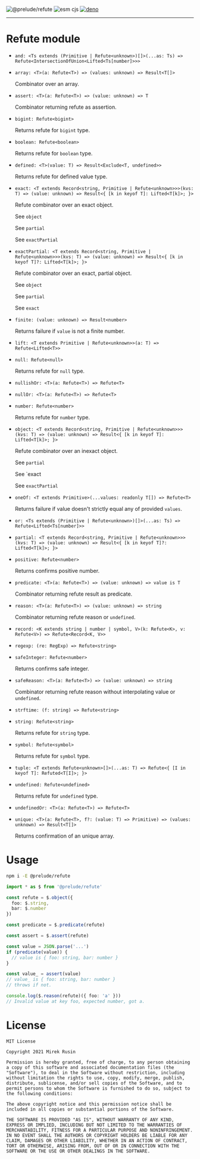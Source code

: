 ![@prelude/refute](https://shields.io/npm/v/@prelude/refute)
![esm cjs](https://img.shields.io/badge/module-esm%20cjs-f39f37)
[![deno](https://img.shields.io/badge/deno-f39f37)](https://raw.githubusercontent.com/preludejs/refute/master/esm/index.js)

---

# Refute module

* `and: <Ts extends (Primitive | Refute<unknown>)[]>(...as: Ts) => Refute<IntersectionOfUnion<Lifted<Ts[number]>>>`

* `array: <T>(a: Refute<T>) => (values: unknown) => Result<T[]>`

  Combinator over an array.

* `assert: <T>(a: Refute<T>) => (value: unknown) => T`

  Combinator returning refute as assertion.

* `bigint: Refute<bigint>`

  Returns refute for `bigint` type.

* `boolean: Refute<boolean>`

  Returns refute for `boolean` type.

* `defined: <T>(value: T) => Result<Exclude<T, undefined>>`

  Returns refute for defined value type.

* `exact: <T extends Record<string, Primitive | Refute<unknown>>>(kvs: T) => (value: unknown) => Result<{ [k in keyof T]: Lifted<T[k]>; }>`

  Refute combinator over an exact object.

  See `object`

  See `partial`

  See `exactPartial`

* `exactPartial: <T extends Record<string, Primitive | Refute<unknown>>>(kvs: T) => (value: unknown) => Result<{ [k in keyof T]?: Lifted<T[k]>; }>`

  Refute combinator over an exact, partial object.

  See `object`

  See `partial`

  See `exact`

* `finite: (value: unknown) => Result<number>`

  Returns failure if `value` is not a finite number.

* `lift: <T extends Primitive | Refute<unknown>>(a: T) => Refute<Lifted<T>>`

* `null: Refute<null>`

  Returns refute for `null` type.

* `nullishOr: <T>(a: Refute<T>) => Refute<T>`

* `nullOr: <T>(a: Refute<T>) => Refute<T>`

* `number: Refute<number>`

  Returns refute for `number` type.

* `object: <T extends Record<string, Primitive | Refute<unknown>>>(kvs: T) => (value: unknown) => Result<{ [k in keyof T]: Lifted<T[k]>; }>`

  Refute combinator over an inexact object.

  See `partial`

  See `exact

  See `exactPartial`

* `oneOf: <T extends Primitive>(...values: readonly T[]) => Refute<T>`

  Returns failure if value doesn't strictly equal any of provided `values`.

* `or: <Ts extends (Primitive | Refute<unknown>)[]>(...as: Ts) => Refute<Lifted<Ts[number]>>`

* `partial: <T extends Record<string, Primitive | Refute<unknown>>>(kvs: T) => (value: unknown) => Result<{ [k in keyof T]?: Lifted<T[k]>; }>`

* `positive: Refute<number>`

  Returns confirms positive number.

* `predicate: <T>(a: Refute<T>) => (value: unknown) => value is T`

  Combinator returning refute result as predicate.

* `reason: <T>(a: Refute<T>) => (value: unknown) => string`

  Combinator returning refute reason or `undefined`.

* `record: <K extends string | number | symbol, V>(k: Refute<K>, v: Refute<V>) => Refute<Record<K, V>>`

* `regexp: (re: RegExp) => Refute<string>`

* `safeInteger: Refute<number>`

  Returns confirms safe integer.

* `safeReason: <T>(a: Refute<T>) => (value: unknown) => string`

  Combinator returning refute reason without interpolating value or `undefined`.

* `strftime: (f: string) => Refute<string>`

* `string: Refute<string>`

  Returns refute for `string` type.

* `symbol: Refute<symbol>`

  Returns refute for `symbol` type.

* `tuple: <T extends Refute<unknown>[]>(...as: T) => Refute<{ [I in keyof T]: Refuted<T[I]>; }>`

* `undefined: Refute<undefined>`

  Returns refute for `undefined` type.

* `undefinedOr: <T>(a: Refute<T>) => Refute<T>`

* `unique: <T>(a: Refute<T>, f?: (value: T) => Primitive) => (values: unknown) => Result<T[]>`

  Returns confirmation of an unique array.

# Usage

```bash
npm i -E @prelude/refute
```

```ts
import * as $ from '@prelude/refute'

const refute = $.object({
  foo: $.string,
  bar: $.number
})

const predicate = $.predicate(refute)

const assert = $.assert(refute)

const value = JSON.parse('...')
if (predicate(value)) {
  // value is { foo: string, bar: number }
}

const value_ = assert(value)
// value_ is { foo: string, bar: number }
// throws if not.

console.log($.reason(refute)({ foo: 'a' }))
// Invalid value at key foo, expected number, got a.
```

# License

```
MIT License

Copyright 2021 Mirek Rusin

Permission is hereby granted, free of charge, to any person obtaining a copy of this software and associated documentation files (the "Software"), to deal in the Software without restriction, including without limitation the rights to use, copy, modify, merge, publish, distribute, sublicense, and/or sell copies of the Software, and to permit persons to whom the Software is furnished to do so, subject to the following conditions:

The above copyright notice and this permission notice shall be included in all copies or substantial portions of the Software.

THE SOFTWARE IS PROVIDED "AS IS", WITHOUT WARRANTY OF ANY KIND, EXPRESS OR IMPLIED, INCLUDING BUT NOT LIMITED TO THE WARRANTIES OF MERCHANTABILITY, FITNESS FOR A PARTICULAR PURPOSE AND NONINFRINGEMENT. IN NO EVENT SHALL THE AUTHORS OR COPYRIGHT HOLDERS BE LIABLE FOR ANY CLAIM, DAMAGES OR OTHER LIABILITY, WHETHER IN AN ACTION OF CONTRACT, TORT OR OTHERWISE, ARISING FROM, OUT OF OR IN CONNECTION WITH THE SOFTWARE OR THE USE OR OTHER DEALINGS IN THE SOFTWARE.
```
